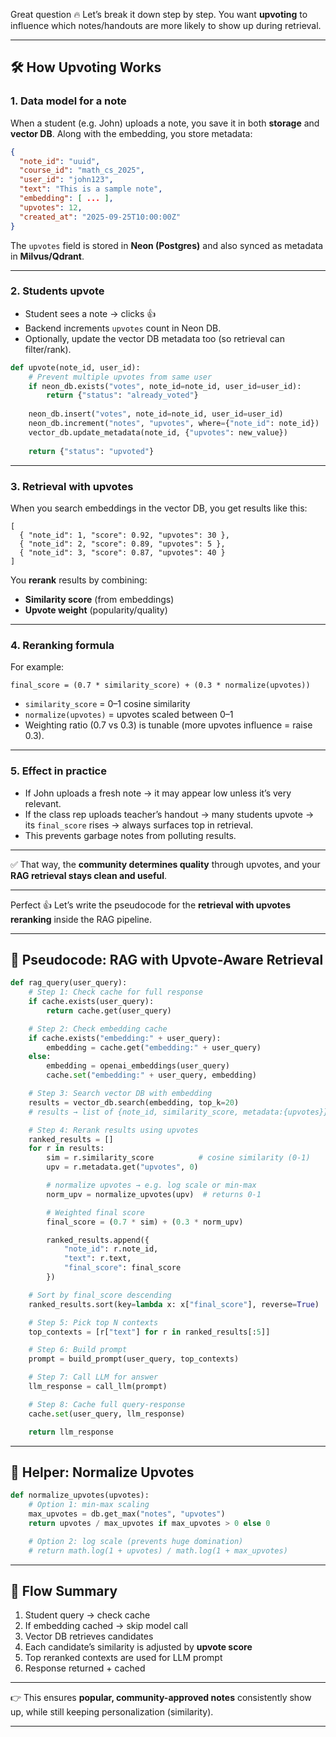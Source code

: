 Great question 🔥 Let’s break it down step by step.
You want **upvoting** to influence which notes/handouts are more likely to show up during retrieval.

---

## 🛠️ How Upvoting Works

### 1. Data model for a note

When a student (e.g. John) uploads a note, you save it in both **storage** and **vector DB**. Along with the embedding, you store metadata:

```json
{
  "note_id": "uuid",
  "course_id": "math_cs_2025",
  "user_id": "john123",
  "text": "This is a sample note",
  "embedding": [ ... ],
  "upvotes": 12,
  "created_at": "2025-09-25T10:00:00Z"
}
```

The `upvotes` field is stored in **Neon (Postgres)** and also synced as metadata in **Milvus/Qdrant**.

---

### 2. Students upvote

* Student sees a note → clicks 👍
* Backend increments `upvotes` count in Neon DB.
* Optionally, update the vector DB metadata too (so retrieval can filter/rank).

```python
def upvote(note_id, user_id):
    # Prevent multiple upvotes from same user
    if neon_db.exists("votes", note_id=note_id, user_id=user_id):
        return {"status": "already_voted"}
    
    neon_db.insert("votes", note_id=note_id, user_id=user_id)
    neon_db.increment("notes", "upvotes", where={"note_id": note_id})
    vector_db.update_metadata(note_id, {"upvotes": new_value})
    
    return {"status": "upvoted"}
```

---

### 3. Retrieval with upvotes

When you search embeddings in the vector DB, you get results like this:

```
[
  { "note_id": 1, "score": 0.92, "upvotes": 30 },
  { "note_id": 2, "score": 0.89, "upvotes": 5 },
  { "note_id": 3, "score": 0.87, "upvotes": 40 }
]
```

You **rerank** results by combining:

* **Similarity score** (from embeddings)
* **Upvote weight** (popularity/quality)

---

### 4. Reranking formula

For example:

```
final_score = (0.7 * similarity_score) + (0.3 * normalize(upvotes))
```

* `similarity_score` = 0–1 cosine similarity
* `normalize(upvotes)` = upvotes scaled between 0–1
* Weighting ratio (0.7 vs 0.3) is tunable (more upvotes influence = raise 0.3).

---

### 5. Effect in practice

* If John uploads a fresh note → it may appear low unless it’s very relevant.
* If the class rep uploads teacher’s handout → many students upvote → its `final_score` rises → always surfaces top in retrieval.
* This prevents garbage notes from polluting results.

---

✅ That way, the **community determines quality** through upvotes, and your **RAG retrieval stays clean and useful**.

---

Perfect 👍 Let’s write the pseudocode for the **retrieval with upvotes reranking** inside the RAG pipeline.

---

## 🔹 Pseudocode: RAG with Upvote-Aware Retrieval

```python
def rag_query(user_query):
    # Step 1: Check cache for full response
    if cache.exists(user_query):
        return cache.get(user_query)

    # Step 2: Check embedding cache
    if cache.exists("embedding:" + user_query):
        embedding = cache.get("embedding:" + user_query)
    else:
        embedding = openai_embeddings(user_query)
        cache.set("embedding:" + user_query, embedding)

    # Step 3: Search vector DB with embedding
    results = vector_db.search(embedding, top_k=20)
    # results → list of {note_id, similarity_score, metadata:{upvotes}}

    # Step 4: Rerank results using upvotes
    ranked_results = []
    for r in results:
        sim = r.similarity_score          # cosine similarity (0-1)
        upv = r.metadata.get("upvotes", 0)

        # normalize upvotes → e.g. log scale or min-max
        norm_upv = normalize_upvotes(upv)  # returns 0-1

        # Weighted final score
        final_score = (0.7 * sim) + (0.3 * norm_upv)

        ranked_results.append({
            "note_id": r.note_id,
            "text": r.text,
            "final_score": final_score
        })

    # Sort by final_score descending
    ranked_results.sort(key=lambda x: x["final_score"], reverse=True)

    # Step 5: Pick top N contexts
    top_contexts = [r["text"] for r in ranked_results[:5]]

    # Step 6: Build prompt
    prompt = build_prompt(user_query, top_contexts)

    # Step 7: Call LLM for answer
    llm_response = call_llm(prompt)

    # Step 8: Cache full query-response
    cache.set(user_query, llm_response)

    return llm_response
```

---

## 🔹 Helper: Normalize Upvotes

```python
def normalize_upvotes(upvotes):
    # Option 1: min-max scaling
    max_upvotes = db.get_max("notes", "upvotes")
    return upvotes / max_upvotes if max_upvotes > 0 else 0

    # Option 2: log scale (prevents huge domination)
    # return math.log(1 + upvotes) / math.log(1 + max_upvotes)
```

---

## 🔹 Flow Summary

1. Student query → check cache
2. If embedding cached → skip model call
3. Vector DB retrieves candidates
4. Each candidate’s similarity is adjusted by **upvote score**
5. Top reranked contexts are used for LLM prompt
6. Response returned + cached

---

👉 This ensures **popular, community-approved notes** consistently show up, while still keeping personalization (similarity).

---



